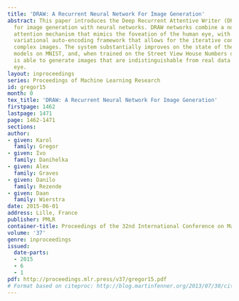 ```yaml
---
title: 'DRAW: A Recurrent Neural Network For Image Generation'
abstract: This paper introduces the Deep Recurrent Attentive Writer (DRAW) architecture
  for image generation with neural networks. DRAW networks combine a novel spatial
  attention mechanism that mimics the foveation of the human eye, with a sequential
  variational auto-encoding framework that allows for the iterative construction of
  complex images. The system substantially improves on the state of the art for generative
  models on MNIST, and, when trained on the Street View House Numbers dataset, it
  is able to generate images that are indistinguishable from real data with the naked
  eye.
layout: inproceedings
series: Proceedings of Machine Learning Research
id: gregor15
month: 0
tex_title: 'DRAW: A Recurrent Neural Network For Image Generation'
firstpage: 1462
lastpage: 1471
page: 1462-1471
sections: 
author:
- given: Karol
  family: Gregor
- given: Ivo
  family: Danihelka
- given: Alex
  family: Graves
- given: Danilo
  family: Rezende
- given: Daan
  family: Wierstra
date: 2015-06-01
address: Lille, France
publisher: PMLR
container-title: Proceedings of the 32nd International Conference on Machine Learning
volume: '37'
genre: inproceedings
issued:
  date-parts:
  - 2015
  - 6
  - 1
pdf: http://proceedings.mlr.press/v37/gregor15.pdf
# Format based on citeproc: http://blog.martinfenner.org/2013/07/30/citeproc-yaml-for-bibliographies/
---
```

